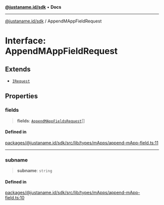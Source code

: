 [**@justaname.id/sdk**](../README.md) • **Docs**

***

[@justaname.id/sdk](../globals.md) / AppendMAppFieldRequest

# Interface: AppendMAppFieldRequest

## Extends

- [`IRequest`](IRequest.md)

## Properties

### fields

> **fields**: [`AppendMAppFieldsRequest`](AppendMAppFieldsRequest.md)[]

#### Defined in

[packages/@justaname.id/sdk/src/lib/types/mApps/append-mApp-field.ts:11](https://github.com/JustaName-id/JustaName-sdk/blob/577c5c787ef18bf8ddf8b997f021738a0e8ca336/packages/@justaname.id/sdk/src/lib/types/mApps/append-mApp-field.ts#L11)

***

### subname

> **subname**: `string`

#### Defined in

[packages/@justaname.id/sdk/src/lib/types/mApps/append-mApp-field.ts:10](https://github.com/JustaName-id/JustaName-sdk/blob/577c5c787ef18bf8ddf8b997f021738a0e8ca336/packages/@justaname.id/sdk/src/lib/types/mApps/append-mApp-field.ts#L10)
